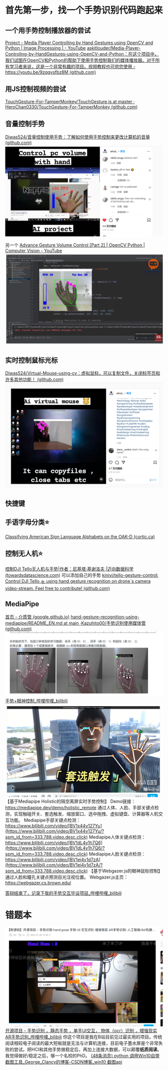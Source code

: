 # 首先第一步，找一个手势识别代码跑起来
## 一个用手势控制播放器的尝试
[Project - Media Player Controlling by Hand Gestures using OpenCV and Python | Image Processing | - YouTube](https://www.youtube.com/watch?v=9zqgvsfbz8M)
[askitlouder/Media-Player-Controling-by-HandGestures-using-OpenCV-and-Python：在这个项目中，我们试图在OpenCV和Python的帮助下使用手势控制我们的媒体播放器。对于所有学习者来说，这是一个非常有趣的项目。视频教程也可供您使用 - https://youtu.be/9zqgvsfbz8M (github.com)](https://github.com/askitlouder/Media-Player-Controlling-by-HandGestures-using-OpenCV-and-Python)
## 用JS控制视频的尝试
[TouchGesture-For-TamperMonkey/TouchGesture.js at master · HeroChan0330/TouchGesture-For-TamperMonkey (github.com)](https://github.com/HeroChan0330/TouchGesture-For-TamperMonkey/blob/master/TouchGesture.js)
## 音量控制手势
[Diwas524/音量控制使用手势：了解如何使用手势控制来更改计算机的音量 (github.com)](https://github.com/Diwas524/Volume-Control-using-gesture)
![](attachments/Pasted%20image%2020220712163626.png)

另一个
[Advance Gesture Volume Control [Part 2] | OpenCV Python | Computer Vision - YouTube](https://www.youtube.com/watch?v=9ZRqc4EaPRU)
![](attachments/Pasted%20image%2020220712163810.png)
## 实时控制鼠标光标
[Diwas524/Virtual-Mouse-using-cv：虚拟鼠标，可以复制文件，关闭标签页和许多其他功能！ (github.com)](https://github.com/Diwas524/Virtual-Mouse-using-cv)
![](attachments/Pasted%20image%2020220712164038.png)
## 快捷键
## 手语字母分类⭐
[Classifying American Sign Language Alphabets on the OAK-D (cortic.ca)](https://www.cortic.ca/post/classifying-american-sign-language-alphabets-on-the-oak-d)
## 控制无人机⭐
[控制DJI Tello无人机与手势|作者：尼基塔·基谢洛夫 |迈向数据科学 (towardsdatascience.com)](https://towardsdatascience.com/control-dji-tello-drone-with-hand-gestures-b76bd1d4644f)
可以添加自己的手势
[kinivi/tello-gesture-control: Control DJI Tello 🛸 using hand gesture recognition on drone`s camera video-stream. Feel free to contribute! (github.com)](https://github.com/kinivi/tello-gesture-control)
## MediaPipe
[首页 - 介质管 (google.github.io)](https://google.github.io/mediapipe/)
[hand-gesture-recognition-using-mediapipe/README_EN.md at main ·Kazuhito00/手势识别使用媒体管 (github.com)](https://github.com/Kazuhito00/hand-gesture-recognition-using-mediapipe/blob/main/README_EN.md)
![](attachments/Pasted%20image%2020220712202230.png)
[手势+眼神控制_哔哩哔哩_bilibili](https://www.bilibili.com/video/BV1b94y1X7aG?spm_id_from=333.337.search-card.all.click&vd_source=0b6e5ec6a80b56a8e95340e8bf5acd01)
![](attachments/Pasted%20image%2020220714224249.png)
【基于Mediapipe Holistic的隔空离屏实时手势控制】 Demo链接：https://mediapipe.dev/demo/holistic_remote 通过人体、人脸、手部关键点检测，实现触碰开关、套选触发、缩放窗口、选中拖拽、虚拟键盘、计算器等人机交互功能。 Mediapipe手部关键点检测：https://www.bilibili.com/video/[BV1x44y127Yu](https://www.bilibili.com/video/BV1x44y127Yu/?spm_id_from=333.788.video.desc.click) Mediapipe人体关键点检测：https://www.bilibili.com/video/[BV1dL4y1h7Q6](https://www.bilibili.com/video/BV1dL4y1h7Q6/?spm_id_from=333.788.video.desc.click) Mediapipe人脸关键点检测：https://www.bilibili.com/video/[BV1ei4y1d7zA](https://www.bilibili.com/video/BV1ei4y1d7zA/?spm_id_from=333.788.video.desc.click) 【基于Webgazer.js的眼神鼠标控制】 通过人脸和瞳孔关键点预测目光注视位置。 Webgazer.js主页：https://webgazer.cs.brown.edu/

[答辩结束了，记录下我的手势交互毕设项目_哔哩哔哩_bilibili](https://www.bilibili.com/video/BV19T4y1B7bu?spm_id_from=333.337.search-card.all.click&vd_source=0b6e5ec6a80b56a8e95340e8bf5acd01)
# 错题本
![](attachments/Pasted%20image%2020220714225231.png)
[开源项目 - 手势识别 ，静态手势 ，单手UI交互， 物体（ocr）识别 ，增强现实 AR手势识别_哔哩哔哩_bilibili](https://www.bilibili.com/video/BV1Bb4y1R7sd/?spm_id_from=autoNext&vd_source=0b6e5ec6a80b56a8e95340e8bf5acd01)
你这个项目是我在B站目前见过最实用的项目。传统阅读相较电子阅读的最大短板就是无法与计算机连接，目前电子墨水屏是个非常失败的尝试。把HCI和其他手势做稳定后，再加上连接大数据，可以颠覆**纸质阅读**。我觉得做好/稳定之后，够一个名校的PhD。
[(48条消息) python 调用Win10自带截图工具_George_Clancy的博客-CSDN博客_win10 截图api](https://blog.csdn.net/George_Clancy/article/details/112393992)